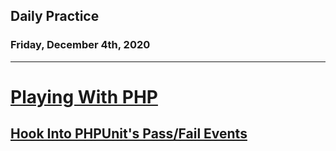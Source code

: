 ## Daily Practice
### Friday, December 4th, 2020
---


# [Playing With PHP](https://laracasts.com/series/playing-with-php)


## [Hook Into PHPUnit's Pass/Fail Events](https://laracasts.com/series/playing-with-php/episodes/3)
